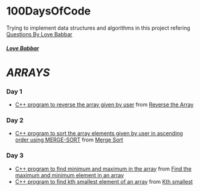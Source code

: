 # 100DaysOfCode
Trying to implement data structures and algorithms in this project
refering [Questions By Love Babbar](https://docs.google.com/spreadsheets/d/1LWxA3xiZxUGToD7Nj3fVqSyOs9f5bx_zqsMjaQLcen8/edit?usp=sharing)

##### [Love Babbar](https://www.youtube.com/channel/UCQHLxxBFrbfdrk1jF0moTpw)

# ***ARRAYS***
### Day 1
* [C++ program to reverse the array given by user](https://github.com/RajVadeghar/100DaysOfCode/blob/main/Day-1/reverseArray.cpp) from [Reverse the Array](https://www.geeksforgeeks.org/write-a-program-to-reverse-an-array-or-string/)

### Day 2
* [C++ program to sort the array elements given by user in ascending order using MERGE-SORT](https://github.com/RajVadeghar/100DaysOfCode/blob/main/Day-2/mergesort.cpp) from [Merge Sort](https://www.geeksforgeeks.org/merge-sort/)

### Day 3
* [C++ program to find minimum and maximum in the array](https://github.com/RajVadeghar/100DaysOfCode/blob/main/Day-3/minMax.cpp) from [Find the maximum and minimum element in an array](https://www.geeksforgeeks.org/maximum-and-minimum-in-an-array/)
* [C++ program to find kth smallest element of an array](https://github.com/RajVadeghar/100DaysOfCode/blob/main/Day-3/kthSmallest.cpp) from [Kth smallest](https://practice.geeksforgeeks.org/problems/kth-smallest-element5635/1)